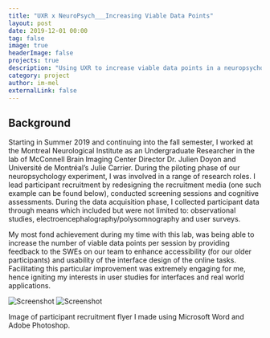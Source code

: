 ```yaml
---
title: "UXR x NeuroPsych___Increasing Viable Data Points"
layout: post
date: 2019-12-01 00:00
tag: false
image: true
headerImage: false
projects: true
description: "Using UXR to increase viable data points in a neuropsychology experiment"
category: project
author: im-mel
externalLink: false
---
```


## Background
Starting in Summer 2019 and continuing into the fall semester, I worked at the Montreal Neurological Institute as an Undergraduate Researcher in the lab of McConnell Brain Imaging Center Director Dr. Julien Doyon and Université de Montréal’s Julie Carrier. During the piloting phase of our neuropsychology experiment, I was involved in a range of research roles. I lead participant recruitment by redesigning the recruitment media (one such example can be found below), conducted screening sessions and cognitive assessments. During the data acquisition phase, I collected participant data through means which included but were not limited to: observational studies, electroencephalography/polysomnography and user surveys. 

My most fond achievement during my time with this lab, was being able to increase the number of viable data points per session by providing feedback to the SWEs on our team to enhance accessibility (for our older participants) and usability of the interface design of the online tasks. Facilitating this particular improvement was extremely engaging for me, hence igniting my interests in user studies for interfaces and real world applications.

![Screenshot](https://raw.githubusercontent.com/sergiokopplin/indigo/gh-pages/assets/screen-shot.png)
![Screenshot](https://raw.githubusercontent.com/im-mel/im-mel.github.io/assets/HBHL_Recruitment.png)

Image of participant recruitment flyer I made using Microsoft Word and Adobe Photoshop.
